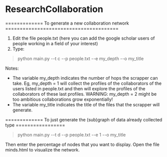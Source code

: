 # ResearchCollaboration

============= To generate a new collaboration network ======================================= 
1. Edit the file people.txt (here you can add the google scholar users of people working in a field of your interest)
2. Type:
  
  > python main.py --t c --p people.txt --e my_depth --o my_title

Notes: 
* The variable my_depth indicates the number of hops the scrapper can take. Eg, my_depth = 1 will collect the profiles of the collaborators of the users listed in people.txt and then will explore the profiles of the collaborators of these last profiles. WARNING: my_depth = 2 might be too ambitious collaborations grow exponentially!
* The variable my_title indicates the title of the files that the scrapper will generate.

 
============= To just generate the (sub)graph of data already collected type =================

> python main.py --t d --p people.txt --e 1 --o my_title

Then enter the percentage of nodes that you want to display. Open the file minds.html to visualize the network.
